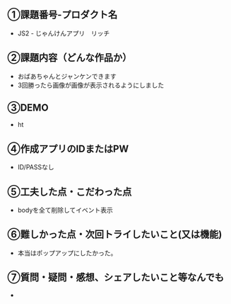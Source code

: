 ## ①課題番号-プロダクト名
- JS2 - じゃんけんアプリ　リッチ

## ②課題内容（どんな作品か）
- おばあちゃんとジャンケンできます
- 3回勝ったら画像が画像が表示されるようにしました

## ③DEMO
- ht

## ④作成アプリのIDまたはPW
- ID/PASSなし

## ⑤工夫した点・こだわった点
- bodyを全て削除してイベント表示

## ⑥難しかった点・次回トライしたいこと(又は機能)
- 本当はポップアップにしたかった。

## ⑦質問・疑問・感想、シェアしたいこと等なんでも
- 